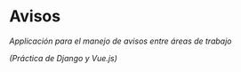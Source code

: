 # Avisos

_Applicación para el manejo de avisos entre áreas de trabajo_

_(Práctica de Django y Vue.js)_